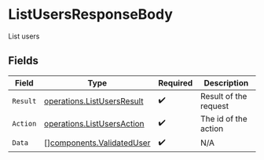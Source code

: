 # ListUsersResponseBody

List users


## Fields

| Field                                                                    | Type                                                                     | Required                                                                 | Description                                                              |
| ------------------------------------------------------------------------ | ------------------------------------------------------------------------ | ------------------------------------------------------------------------ | ------------------------------------------------------------------------ |
| `Result`                                                                 | [operations.ListUsersResult](../../models/operations/listusersresult.md) | :heavy_check_mark:                                                       | Result of the request                                                    |
| `Action`                                                                 | [operations.ListUsersAction](../../models/operations/listusersaction.md) | :heavy_check_mark:                                                       | The id of the action                                                     |
| `Data`                                                                   | [][components.ValidatedUser](../../models/components/validateduser.md)   | :heavy_check_mark:                                                       | N/A                                                                      |